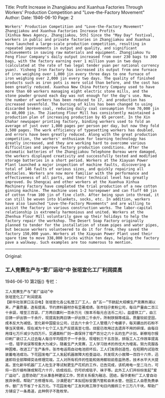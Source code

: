 Title: Profit Increase in Zhangjiakou and Xuanhua Factories Through Workers' Production Competition and "Love-the-Factory Movement"
Author:
Date: 1946-06-10
Page: 2

    Workers' Production Competition and "Love-the-Factory Movement"
    Zhangjiakou and Xuanhua Factories Increase Profits
    [Xinhua News Agency, Zhangjiakou, 5th] Since the "May Day" festival, workers in public and private factories in Zhangjiakou and Xuanhua have launched a large-scale production competition, resulting in repeated improvements in output and quality, and significant achievements in saving raw materials and equipment. Zhangjiakou Yu Feng Flour Company's daily output increased from over 230 bags to 300 bags, with the factory earning over 1 million yuan in two days (calculated at the rate of two legal tender yuan per national currency yuan). Yisheng Iron Factory has increased its output from one furnace of iron weighing over 1,000 jin every three days to one furnace of iron weighing over 2,000 jin every two days. The quality of finished products such as iron pots is more solid than before, and the cost has been greatly reduced. Xuanhua New China Pottery Company used to have more than 60 workers managing eight electric stone mills, and the stone powder ground each day was not enough for the day's use. Now, the number of workers has been reduced to 17, and production has increased sevenfold. The burning of kilns has been changed to using discarded broken coal, reducing daily coal consumption from 70,000 jin to 40,000 jin. The Jiaotong Flour Mill has consistently maintained a production plan of increasing production by 65 percent. In the Xin Chahar newspaper printing factory, binding workers used to fold an average of just over 1,000 pages per person per day, but now they fold 3,500 pages. The work efficiency of typesetting workers has doubled, and errors have been greatly reduced. Along with the great production competition, the workers' enthusiasm for learning technology has greatly increased, and they are working hard to overcome various difficulties and improve factory production conditions. After the automatic batteries of the Zhangjiakou Telephone Bureau were damaged, the workers displayed creativity and successfully tested and modified storage batteries in a short period. Workers at the Xiayuan Power Plant launched a major inspection of machine faults, discovering a total of 146 faults of various sizes, and quickly repairing all obstacles. Workers are now more familiar with the performance and effectiveness of all parts, and their technical level has greatly improved. Du Shengcai and other workers at the Xuanhua Xinhua Machinery Factory have completed the trial production of a new cotton ginning machine. The machine uses 1-2 horsepower and can fluff 60 jin of cotton from 100 jin of fine cloth. After being spun into thread, it can still be woven into blankets, socks, etc. In addition, workers have also launched "Love-the-Factory Movements" and are willing to assist the factory in various construction works. The labor-capital relationship is extremely harmonious and united. Workers at the Zhenhua Flour Mill voluntarily gave up their holidays to help the factory repair the workshop. The Desert Soap Factory originally planned to tender for the installation of steam pipes and water pipes, but because workers volunteered to do it for free, they saved the factory 150,000 yuan. Workers at the Xiayuan Power Plant used their spare time to move 338,000 bricks within ten days, helping the factory pave a walkway. Such examples are too numerous to mention.



<hr /> 

Original: 


### 工人竞赛生产与“爱厂运动”中  张垣宣化工厂利润提高

1946-06-10
第2版()
专栏：

    工人竞赛生产与“爱厂运动”中
    张垣宣化工厂利润提高
    【新华社张家口五日电】张垣宣化各公私营工厂工人，自“五一”节掀起大规模生产竞赛热潮以来，产量质量，迭有提高，节约原料器材亦有显著成绩。张市钰＠麦粉公司，每日产量由二百三十余袋，增至三百袋，厂方两日赢利一百余万元（按本币每元合法币二元）。益盛铁工厂，由三日铸一炉出铁一千余斤，现提高到两日铸一炉出铁二千余斤。所制铁锅等成品，质量较前坚固，成本反大为减低。宣化新中国窑业公司，过去六十余个工人管理八个电碾子，每天碾出的石粉不够当天使用，现在减为十七个工人生产反提高至七倍。烧窑已改用过去遗弃不用的碎煤，由每日用煤七万斤减少为四万斤。交通面粉厂则一直保持了增产百分之六十五的生产计划。新察哈尔报印刷厂装订工人过去每人每日平均摺页子一千余张，现增到三千五百张，排版工人工作效率提高一倍，错字讹误等现象大为减少。随着生产大竞赛，工人学习技术的热忱大为增高，努力克服各种困难，改进工厂生产条件。张市电话局自动电池损坏后，工人们发扬创造性，在短期内试验改装蓄电池成功。下花园发电厂工人发起机器故障大检查运动，共发现大小故障一百四十六件，迅速即将全部障碍突击修理完竣。工人对所有机件的性能和效用都较前愈益熟悉，技术水平大大提高。宣化新华机器厂工人杜生才等试制更生产花机的工作，已告完成，该机用电一至二马力，可将一百斤细布弹成絮花六十斤，纺成线后，仍可织成毯子、袜子等。此外工人们并纷纷发起“爱厂运动”，且愿协助厂方从事各种建设工作，劳资关系极为融洽、团结，振华麦粉厂工人曾自动放弃休假，帮助厂方修理车间。沙漠肥皂厂本拟招标安置汽管和自来水管，但因工人自愿免费承作，替厂方节省了十五万元。下花园发电厂工友利用工隙于旬日内搬砖三十三万八千块，帮助厂方铺设了一条甬道，此种例子不胜枚举。
